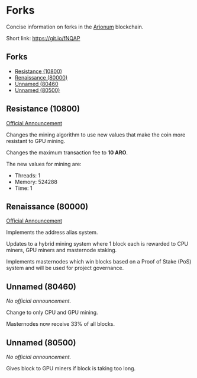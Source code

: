 # Forks

Concise information on forks in the [Arionum] blockchain.

Short link: https://git.io/fNQAP

## Forks

- [Resistance (10800)](#resistance-10800)
- [Renaissance (80000)](#renaissance-80000)
- [Unnamed (80460](#unnamed-80460)
- [Unnamed (80500)](#unnamed-80500)

## Resistance (10800)

[Official Announcement](https://forum.arionum.com/viewtopic.php?t=21)

Changes the mining algorithm to use new values that make the coin more resistant to GPU mining.

Changes the maximum transaction fee to **10 ARO**.

The new values for mining are:

- Threads: 1
- Memory:  524288
- Time:    1

## Renaissance (80000)

[Official Announcement](https://forum.arionum.com/viewtopic.php?t=364)

Implements the address alias system.

Updates to a hybrid mining system where 1 block each is rewarded to CPU miners, GPU miners and masternode staking.

Implements masternodes which win blocks based on a Proof of Stake (PoS) system and will be used for project governance.

## Unnamed (80460)

_No official announcement._

Change to only CPU and GPU mining.

Masternodes now receive 33% of all blocks.

## Unnamed (80500)

_No official announcement._

Gives block to GPU miners if block is taking too long.

[arionum]: https://arionum.com
